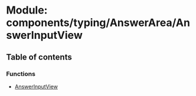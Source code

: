 # Module: components/typing/AnswerArea/AnswerInputView

## Table of contents

### Functions

- [AnswerInputView](../functions/components_typing_AnswerArea_AnswerInputView.AnswerInputView.md)
